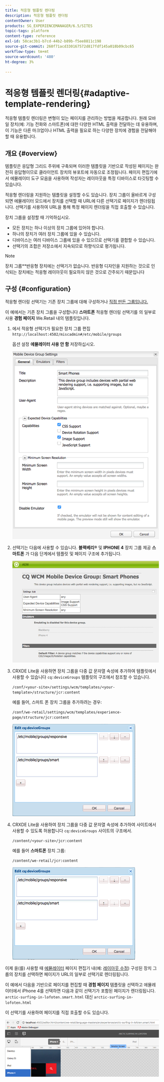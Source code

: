 ```yaml
---
title: 적응형 템플릿 렌더링
description: 적응형 템플릿 렌더링
contentOwner: User
products: SG_EXPERIENCEMANAGER/6.5/SITES
topic-tags: platform
content-type: reference
exl-id: 58cac3b1-b7cd-44b2-b89b-f5ee8811c198
source-git-commit: 260f71acd330167572d817fdf145a018b09cbc65
workflow-type: tm+mt
source-wordcount: '480'
ht-degree: 3%

---
```


# 적응형 템플릿 렌더링{#adaptive-template-rendering}

적응형 템플릿 렌더링은 변형이 있는 페이지를 관리하는 방법을 제공합니다. 원래 모바일 장치(예: 기능 전화와 스마트폰)에 대한 다양한 HTML 출력을 전달하는 데 유용하며, 이 기능은 다른 마크업이나 HTML 출력을 필요로 하는 다양한 장치에 경험을 전달해야 할 때 유용합니다.

## 개요 {#overview}

템플릿은 응답형 그리드 주위에 구축되며 이러한 템플릿을 기반으로 작성된 페이지는 완전히 응답형이므로 클라이언트 장치의 뷰포트에 자동으로 조정됩니다. 페이지 편집기에서 에뮬레이터 도구 모음을 사용하여 작성자는 레이아웃을 특정 디바이스로 타깃팅할 수 있습니다.

적응형 렌더링을 지원하는 템플릿을 설정할 수도 있습니다. 장치 그룹이 올바르게 구성되면 에뮬레이터 모드에서 장치를 선택할 때 URL에 다른 선택기로 페이지가 렌더링됩니다. 선택기를 사용하여 URL을 통해 특정 페이지 렌더링을 직접 호출할 수 있습니다.

장치 그룹을 설정할 때 기억하십시오.

* 모든 장치는 하나 이상의 장치 그룹에 있어야 합니다.
* 하나의 장치가 여러 장치 그룹에 있을 수 있습니다.
* 디바이스는 여러 디바이스 그룹에 있을 수 있으므로 선택기를 결합할 수 있습니다.
* 선택기의 조합은 저장소에서 지속되므로 하향식으로 평가됩니다.

>[!NOTE]
>
>장치 그룹**반응형 장치에는 선택기가 없습니다. 반응형 디자인을 지원하는 것으로 인식되는 장치에는 적응형 레이아웃이 필요하지 않은 것으로 간주되기 때문입니다

## 구성 {#configuration}

적응형 렌더링 선택기는 기존 장치 그룹에 대해 구성하거나 [직접 만든 그룹입니다.](/help/sites-developing/mobile.md#device-groups)

이 예에서는 기존 장치 그룹을 구성합니다 **스마트폰** 적응형 렌더링 선택기를 의 일부로 사용 **경험 페이지** We.Retail 내의 템플릿입니다.

1. 에서 적응형 선택기가 필요한 장치 그룹 편집 `http://localhost:4502/miscadmin#/etc/mobile/groups`

   옵션 설정 **에뮬레이터 사용 안 함** 저장하십시오.

   ![chlimage_1-157](assets/chlimage_1-157.png)

1. 선택기는 다음에 사용할 수 있습니다. **블랙베리®** 및 **IPHONE 4** 장치 그룹 제공 **스마트폰** 가 다음 단계에서 템플릿 및 페이지 구조에 추가됩니다.

   ![chlimage_1-158](assets/chlimage_1-158.png)

1. CRXDE Lite을 사용하면 장치 그룹을 다중 값 문자열 속성에 추가하여 템플릿에서 사용할 수 있습니다 `cq:deviceGroups` 템플릿의 구조에서 참조할 수 있습니다.

   `/conf/<your-site>/settings/wcm/templates/<your-template>/structure/jcr:content`

   예를 들어, 스마트 폰 장치 그룹을 추가하려는 경우:

   `/conf/we-retail/settings/wcm/templates/experience-page/structure/jcr:content`

   ![chlimage_1-159](assets/chlimage_1-159.png)

1. CRXDE Lite을 사용하여 장치 그룹을 다중 값 문자열 속성에 추가하여 사이트에서 사용할 수 있도록 허용합니다 `cq:deviceGroups` 사이트의 구조에서.

   `/content/<your-site>/jcr:content`

   예를 들어 **스마트폰** 장치 그룹:

   `/content/we-retail/jcr:content`

   ![chlimage_1-160](assets/chlimage_1-160.png)

이제 을(를) 사용할 때 [에뮬레이터](/help/sites-authoring/responsive-layout.md#layout-definitions-device-emulation-and-breakpoints) 페이지 편집기 내(예: [레이아웃 수정](/help/sites-authoring/responsive-layout.md)) 구성된 장치 그룹의 장치를 선택하면 페이지가 URL의 일부로 선택기로 렌더링됩니다.

이 예에서 다음을 기반으로 페이지를 편집할 때 **경험 페이지** 템플릿을 선택하고 에뮬레이터에서 iPhone 4를 선택하면 다음과 같이 선택기가 포함된 페이지가 렌더링됩니다. `arctic-surfing-in-lofoten.smart.html` 대신 `arctic-surfing-in-lofoten.html`

이 선택기를 사용하여 페이지를 직접 호출할 수도 있습니다.

![chlimage_1-161](assets/chlimage_1-161.png)
